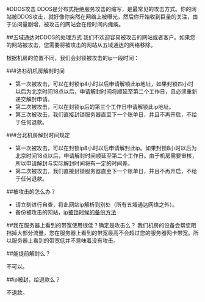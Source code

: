 <!-- --- tag: ddos abuse 政策 -->
#DDOS攻击
DDOS是分布式拒绝服务攻击的缩写，是最常见的攻击方式。你的网站被DDOS攻击，就好像你突然在网络上被曝光，然后你开始收到巨量的关注，由于访问量剧增，被攻击的网站会在段时间内瘫痪。

##五域通达对DDOS的处理方式
我们不欢迎容易被攻击的网站或者客户。如果您的网站被攻击，您需要将被攻击的网站从五域通达的网络移除。

根据机房的位置不同，我们会封锁被攻击的ip一段时间：

###洛杉矶机房解封时间

*  第一次被攻击，可以在封锁ip4小时以后申请解锁此ip地址，如果封锁四小时以后为北京时间18点以后，申请解封时间将顺延至第二个工作日，且必须重新递交解封申请。
*  第二次被攻击，可以在封锁ip后的第三个工作日申请解锁此ip地址。
*  第三次被攻击，我们直接封锁服务器直至下一个账单日，并且不再开启，不给于任何退款。

###台北机房解封时间规定

*  第一次被攻击，可以在封锁ip8小时以后申请解封此ip。如果封锁8小时以后为北京时间18点以后，申请解封时间顺延至第二个工作日。由于机房需要审核，所以申请解封与实际解封时间将有一定的时间差。
*  第二次被攻击，我们直接封锁服务器直至下一个账单日，并且不再开启，不给于任何退款。

##被攻击的怎么办？

*  请立刻进行自查，将此网站ip解析到别处（所有五域通达网络之外）。
*  备份被攻击的网站，[ip被锁时候的备份方法](/how-to-access-my-server-when-blocked)

##我在服务器上看到的带宽使用很低？确定是攻击么？
我们机房的设备会帮您阻挡掉大部分流量，您在服务器上看到的带宽最高不会超过您的服务器网卡带宽。所以服务器上看到的带宽低并不意味着没有攻击。

##能提前解封么？

不可以。

##ip被封，给退款么？

不退款。